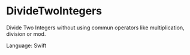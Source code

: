 # DivideTwoIntegers
Divide Two Integers without using commun operators like multiplication, division or mod.

Language: Swift
